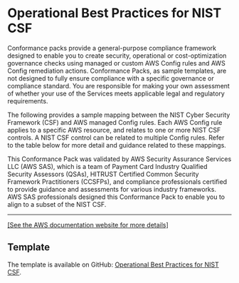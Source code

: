 # Operational Best Practices for NIST CSF<a name="operational-best-practices-for-nist-csf"></a>

Conformance packs provide a general\-purpose compliance framework designed to enable you to create security, operational or cost\-optimization governance checks using managed or custom AWS Config rules and AWS Config remediation actions\. Conformance Packs, as sample templates, are not designed to fully ensure compliance with a specific governance or compliance standard\. You are responsible for making your own assessment of whether your use of the Services meets applicable legal and regulatory requirements\.

The following provides a sample mapping between the NIST Cyber Security Framework \(CSF\) and AWS managed Config rules\. Each AWS Config rule applies to a specific AWS resource, and relates to one or more NIST CSF controls\. A NIST CSF control can be related to multiple Config rules\. Refer to the table below for more detail and guidance related to these mappings\.

This Conformance Pack was validated by AWS Security Assurance Services LLC \(AWS SAS\), which is a team of Payment Card Industry Qualified Security Assessors \(QSAs\), HITRUST Certified Common Security Framework Practitioners \(CCSFPs\), and compliance professionals certified to provide guidance and assessments for various industry frameworks\. AWS SAS professionals designed this Conformance Pack to enable you to align to a subset of the NIST CSF\.


****  
[\[See the AWS documentation website for more details\]](http://docs.aws.amazon.com/config/latest/developerguide/operational-best-practices-for-nist-csf.html)

## Template<a name="nist_csf-conformance-pack-sample"></a>

The template is available on GitHub: [Operational Best Practices for NIST CSF](https://github.com/awslabs/aws-config-rules/blob/master/aws-config-conformance-packs/Operational-Best-Practices-for-NIST-CSF.yaml)\.